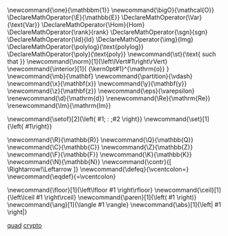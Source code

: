 \newcommand{\one}{\mathbbm{1}}
\newcommand{\bigO}{\mathcal{O}}
\DeclareMathOperator{\E}{\mathbb{E}}
\DeclareMathOperator{\Var}{\text{Var}}
\DeclareMathOperator{\Hom}{Hom}
\DeclareMathOperator{\rank}{rank}
\DeclareMathOperator{\sgn}{sgn}
\DeclareMathOperator{\Id}{Id}
\DeclareMathOperator{\img}{Img}
\DeclareMathOperator{\polylog}{\text{polylog}}
\DeclareMathOperator{\poly}{\text{poly}}
\newcommand{\st}{\text{ such that }}
\newcommand{\norm}[1]{\left\lVert#1\right\rVert}
\newcommand{\interior}[1]{ {\kern0pt#1}^{\mathrm{o}} }
\newcommand{\mb}{\mathbf}
\newcommand{\partition}{\vdash}
\newcommand{\x}{\mathbf{x}}
\newcommand{\y}{\mathbf{y}}
\newcommand{\z}{\mathbf{z}}
\newcommand{\eps}{\varepsilon}
\renewcommand{\d}{\mathrm{d}}
\renewcommand{\Re}{\mathrm{Re}}
\renewcommand{\Im}{\mathrm{Im}}

\newcommand{\setof}[2]{\left\{ #1\; : \;#2 \right\}}
\newcommand{\set}[1]{\left\{ #1\right\}}

\newcommand{\R}{\mathbb{R}}
\newcommand{\Q}{\mathbb{Q}}
\newcommand{\C}{\mathbb{C}}
\newcommand{\Z}{\mathbb{Z}}
\newcommand{\F}{\mathbb{F}}
\newcommand{\K}{\mathbb{K}}
\newcommand{\N}{\mathbb{N}}
\newcommand{\contr}{\[ \Rightarrow\!\Leftarrow \]}
\newcommand{\defeq}{\vcentcolon=}
\newcommand{\eqdef}{=\vcentcolon}

\newcommand{\floor}[1]{\left\lfloor #1 \right\rfloor}
\newcommand{\ceil}[1]{\left\lceil #1 \right\rceil}
\newcommand{\paren}[1]{\left( #1 \right)}
\newcommand{\ang}[1]{\langle #1 \rangle}
\newcommand{\abs}[1]{\left| #1 \right|}

<a href="src/quadtrees/">quad</a>
<a href="src/cryptography/">crypto</a>
